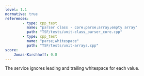 ```yaml
---
level: 1.1
normative: true
references:
        - type: cpp_test
          name: "parser class - core;parse;array;empty array"
          path: "TSF/tests/unit-class_parser_core.cpp"
        - type: cpp_test
          name: "parse;whitespace"
          path: "TSF/tests/unit-arrays.cpp"
score:
    Jonas-Kirchhoff: 0.8
---
```


The service ignores leading and trailing whitespace for each value.